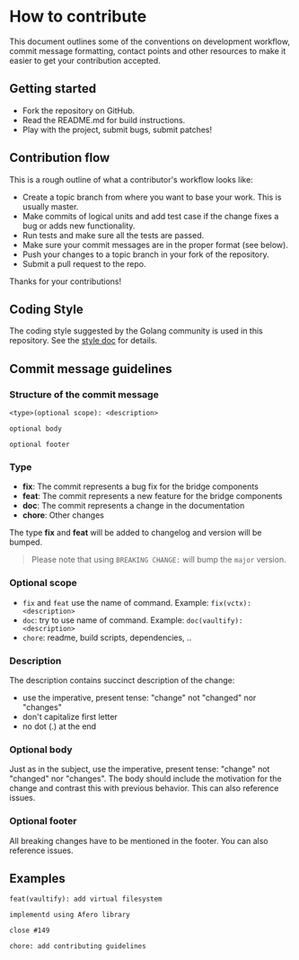 # How to contribute

This document outlines some of the conventions on development workflow, commit
message formatting, contact points and other resources to make it easier to get
your contribution accepted.

## Getting started

- Fork the repository on GitHub.
- Read the README.md for build instructions.
- Play with the project, submit bugs, submit patches!

## Contribution flow

This is a rough outline of what a contributor's workflow looks like:

- Create a topic branch from where you want to base your work. This is usually master.
- Make commits of logical units and add test case if the change fixes a bug or
  adds new functionality.
- Run tests and make sure all the tests are passed.
- Make sure your commit messages are in the proper format (see below).
- Push your changes to a topic branch in your fork of the repository.
- Submit a pull request to the repo.

Thanks for your contributions!

## Coding Style

The coding style suggested by the Golang community is used in this repository. See the
[style doc](https://github.com/golang/go/wiki/CodeReviewComments) for details.

## Commit message guidelines

### Structure of the commit message

```text
<type>(optional scope): <description>

optional body

optional footer
```

### **Type**

- **fix**: The commit represents a bug fix for the bridge components
- **feat**: The commit represents a new feature for the bridge components
- **doc**: The commit represents a change in the documentation
- **chore**: Other changes

The type **fix** and **feat** will be added to changelog and version will be bumped.

> Please note that using `BREAKING CHANGE:` will bump the `major` version.

### **Optional scope**

- `fix` and `feat` use the name of command. Example: `fix(vctx): <description>`
- `doc`: try to use name of command. Example: `doc(vaultify): <description>`
- `chore`: readme, build scripts, dependencies, ..

### **Description**

The description contains succinct description of the change:

- use the imperative, present tense: "change" not "changed" nor "changes"
- don't capitalize first letter
- no dot (.) at the end

### **Optional body**

Just as in the subject, use the imperative, present tense: "change" not "changed"
nor "changes". The body should include the motivation for the change and contrast
this with previous behavior. This can also reference issues.

### **Optional footer**

All breaking changes have to be mentioned in the footer. You can also reference issues.

## Examples

```text
feat(vaultify): add virtual filesystem

implementd using Afero library

close #149
```

```text
chore: add contributing guidelines
```
